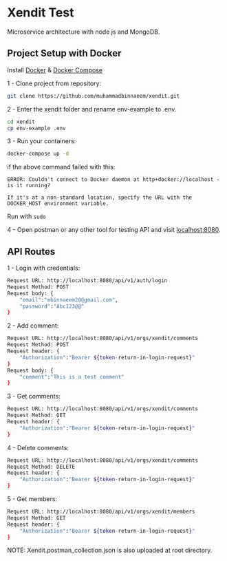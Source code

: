 # Xendit Test

Microservice architecture with node js and MongoDB.

## Project Setup with Docker

Install [Docker](https://www.docker.com) & [Docker Compose](https://docs.docker.com/compose/install/)

1 - Clone project from repository:

```bash
git clone https://github.com/muhammadbinnaeem/xendit.git
```

2 - Enter the xendit folder and rename env-example to .env.

```bash
cd xendit
cp env-example .env
```

3 - Run your containers:
```bash
docker-compose up -d 
```

if the above command failed with this:
```
ERROR: Couldn't connect to Docker daemon at http+docker://localhost - is it running?

If it's at a non-standard location, specify the URL with the DOCKER_HOST environment variable.
```

Run with `sudo`

4 - Open postman or any other tool for testing API and visit [localhost:8080](http://localhost:8080).

## API Routes
1 - Login with credentials:

```bash
Request URL: http://localhost:8080/api/v1/auth/login
Request Method: POST
Request body: {
	"email":"mbinnaeem20@gmail.com",
	"password":"Abc123@@"
}
```
2 - Add comment:

```bash
Request URL: http://localhost:8080/api/v1/orgs/xendit/comments
Request Method: POST
Request header: {
	"Authorization":"Bearer ${token-return-in-login-request}"
}
Request body: {
	"comment":"This is a test comment"
}
```
3 - Get comments:

```bash
Request URL: http://localhost:8080/api/v1/orgs/xendit/comments
Request Method: GET
Request header: {
	"Authorization":"Bearer ${token-return-in-login-request}"
}
```
4 - Delete comments:

```bash
Request URL: http://localhost:8080/api/v1/orgs/xendit/comments
Request Method: DELETE
Request header: {
	"Authorization":"Bearer ${token-return-in-login-request}"
}
```
5 - Get members:

```bash
Request URL: http://localhost:8080/api/v1/orgs/xendit/members
Request Method: GET
Request header: {
	"Authorization":"Bearer ${token-return-in-login-request}"
}
```
NOTE: Xendit.postman_collection.json is also uploaded at root directory.